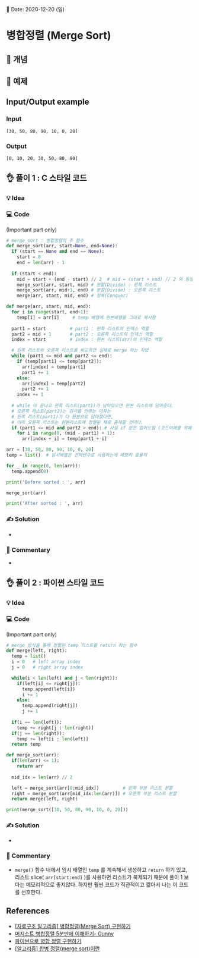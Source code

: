 📅 Date: 2020-12-20 (일)

#  병합정렬 (Merge Sort)

## 🔎 개념




## 📝 예제

## Input/Output example
### Input

```
[30, 50, 80, 90, 10, 0, 20]
```

### Output
```
[0, 10, 20, 30, 50, 80, 90]
```


## 👌 풀이 1 : C 스타일 코드

### 💡 Idea


### 💻 Code
(Important part only)

``` python
# merge_sort : 병합정렬의 주 함수
def merge_sort(arr, start=None, end=None):
  if (start == None and end == None):
    start = 0
    end = len(arr) - 1
  
  if (start < end):
    mid = start + (end - start) // 2  # mid = (start + end) // 2 와 동일 (오버플로우 방지 스킬)
    merge_sort(arr, start, mid) # 분할(Divide) : 왼쪽 리스트
    merge_sort(arr, mid+1, end) # 분할(Divide) : 오른쪽 리스트
    merge(arr, start, mid, end) # 정복(Conquer)

def merge(arr, start, mid, end):
  for i in range(start, end+1):
    temp[i] = arr[i]     # temp 배열에 원본배열을 그대로 복사함
    
  part1 = start         # part1 : 왼쪽 리스트의 인덱스 역할
  part2 = mid + 1       # part2 : 오른쪽 리스트의 인덱스 역할
  index = start         # index : 원본 리스트(arr)의 인덱스 역할

  # 왼쪽 리스트와 오른쪽 리스트를 비교하면 실제로 merge 하는 작업
  while (part1 <= mid and part2 <= end):
    if (temp[part1] <= temp[part2]):
      arr[index] = temp[part1]
      part1 += 1
    else:
      arr[index] = temp[part2]
      part2 += 1
    index += 1
  
  # while 이 끝나고 왼쪽 리스트(part1)가 남아있으면 원본 리스트에 담아준다.
  # 오른쪽 리스트(part2)는 검사를 안하는 이유는 
  # 왼쪽 리스트(part1)가 다 원본으로 담아졌다면,
  # 이미 오른쪽 리스트는 원본리스트에 정렬된 채로 존재할 것이다.
  if (part1 <= mid and part2 > end): # 사실 if 문은 없어도됨 (코드이해를 위해 남겨둠)
    for i in range(0, (mid - part1) + 1):
      arr[index + i] = temp[part1 + i]

arr = [30, 50, 80, 90, 10, 0, 20]
temp = list()  # 임시배열은 전역변수로 사용하는게 메모리 효율적

for _ in range(0, len(arr)):
  temp.append(0)

print('Before sorted : ', arr)

merge_sort(arr)

print('After sorted : ', arr)
```

### ✍ Solution
-

### 💬 Commentary
- 

## 👌 풀이 2 : 파이썬 스타일 코드

### 💡 Idea


### 💻 Code
(Important part only)

``` python
# merge 방식을 통해 정렬된 temp 리스트를 return 하는 함수
def merge(left, right):
  temp = list()
  i = 0   # left array index
  j = 0   # right array index

  while(i < len(left) and j < len(right)):
    if(left[i] <= right[j]):
      temp.append(left[i])
      i += 1
    else:
      temp.append(right[j])
      j += 1
  
  if(i == len(left)):
    temp += right[j : len(right)]
  if(j == len(right)):
    temp += left[i : len(left)]
  return temp

def merge_sort(arr):
  if(len(arr) <= 1):
    return arr
  
  mid_idx = len(arr) // 2

  left = merge_sort(arr[0:mid_idx])         # 왼쪽 부분 리스트 분할
  right = merge_sort(arr[mid_idx:len(arr)]) # 오른쪽 부분 리스트 분할
  return merge(left, right)

print(merge_sort([30, 50, 80, 90, 10, 0, 20]))
```

### ✍ Solution
- 

### 💬 Commentary
- `merge()` 함수 내에서 임시 배열인 `temp` 를 계속해서 생성하고 `return` 하기 있고, 리스트 slice( `arr[start:end]` )를 사용하면 리스트가 복제되기 때문에 풀이 1 보다는 메모리적으로 좋지않다. 하지만 훨씬 코드가 직관적이고 짧아서 나는 이 코드를 선호한다.



## References
- [[자료구조 알고리즘] 병합정렬(Merge Sort) 구현하기](https://www.youtube.com/watch?v=QAyl79dCO_k)
- [머지소트 병합정렬 5분만에 이해하기- Gunny](https://www.youtube.com/watch?v=FCAtxryNgq4)
- [파이썬으로 병합 정렬 구현하기](https://leedakyeong.tistory.com/entry/%EC%95%8C%EA%B3%A0%EB%A6%AC%EC%A6%98-%ED%8C%8C%EC%9D%B4%EC%8D%AC%EC%9C%BC%EB%A1%9C-%EB%B3%91%ED%95%A9-%EC%A0%95%EB%A0%AC-%EA%B5%AC%ED%98%84%ED%95%98%EA%B8%B0-merge-sort-in-python-bottom-up-%EB%B0%A9%EC%8B%9D)
- [[알고리즘] 합병 정렬(merge sort)이란](https://gmlwjd9405.github.io/2018/05/08/algorithm-merge-sort.html)